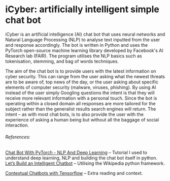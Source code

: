 # iCyber: artificially intelligent simple chat bot

iCyber is an artificial intelligence (AI) chat bot that uses neural networks and Natural Language Processing (NLP) to analyse text inputted from the user and response accordingly. The bot is written in Python and uses the PyTorch open-source machine learning library developed by Facebook's AI Research lab (FAIR). The program utilises the NLP basics such as tokenisation, stemming, and bag of words techniques.

The aim of the chat bot is to provide users with the latest information on cyber security. This can range from the user asking what the newest threats are to be aware of, top news of the day, or the user asking about specific elements of computer security (malware, viruses, phishing). By using AI instead of the user simply Googling questions the intent is that they will receive more relevant information with a personal touch. Since the bot is operating within a closed domain all responses are more tailored for the subject rather than the generalist results search engines will return. The intent – as with most chat bots, is to also provide the user with the experience of asking a human being but without all the baggage of social interaction.

###### References:
[Chat Bot With PyTorch - NLP And Deep Learning](https://www.python-engineer.com/posts/chatbot-pytorch/) – Tutorial I used to understand deep learning, NLP and building the chat bot itself in python.
[Let’s Build an Intelligent Chatbot](https://www.kdnuggets.com/2019/12/build-intelligent-chatbot.html) – Utilising the Wikipedia python framework.

[Contextual Chatbots with Tensorflow](https://chatbotsmagazine.com/contextual-chat-bots-with-tensorflow-4391749d0077) – Extra reading and context.
